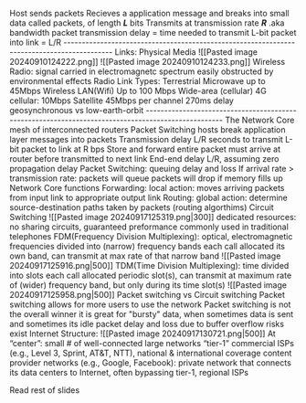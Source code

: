  Host sends packets
		Recieves a application message and breaks into small data called packets, of length ***L*** bits
		Transmits at transmission rate ***R*** .aka bandwidth
	packet transmission delay = time needed to transmit L-bit packet into link = L/R 
	-------------------------------------------------------------------------------------------
	Links: Physical Media
	![[Pasted image 20240910124222.png]]
	![[Pasted image 20240910124233.png]]
	Wireless Radio:
		signal carried in electromagnetc spectrum
		easily obstructed by environmental effects
	Radio Link Types:
		Terrestrial Microwave
			up to 45Mbps
		Wireless LAN(Wifi)
			Up to 100 Mbps
		Wide-area (cellular)
			4G cellular: 10Mbps
		Satellite
			45Mbps per channel
			270ms delay
			geosynchronous vs low-earth-orbit
	---------------------------------------------------------------------------------------------------
	The Network Core
		mesh of interconnected routers
	Packet Switching
		hosts break application layer messages into packets
	Transmission delay
		L/R seconds to transmit L-bit packet to link at R bps
	Store and forward
		entire packet must arrive at router before transmitted to next link
	End-end delay
		L/R, assuming zero propagation delay
	Packet Switching: queuing delay and loss
		If arrival rate > transmission rate:
			packets will queue
			packets will drop if memory fills up
	Network Core functions
		Forwarding:
			local action: moves arriving packets from input link to appropriate output link
		Routing:
			global action: determine source-destination paths taken by packets (routing algorthims)
	Circuit Switching
		![[Pasted image 20240917125319.png|300]]
		dedicated resources: 
			no sharing circuits, guaranteed preformance
			commonly used in traditional telephones
		FDM(Frequency Division Multiplexing):
			optical, electromagnetic frequencies divided into (narrow) frequency bands 
			each call allocated its own band, can transmit at max rate of that narrow band
			![[Pasted image 20240917125916.png|500]]
		TDM(Time Division Multiplexing):
			time divided into slots
			each call allocated periodic slot(s), can transmit at maximum rate of (wider) frequency band, but only during its time slot(s)
			![[Pasted image 20240917125958.png|500]]
		Packet switching vs Circuit switching
			Packet switching allows for more users to use the network
			Packet switching is not the overall winner
				it is great for "bursty" data, when sometimes data is sent and sometimes its idle
				packet delay and loss due to buffer overflow risks exist
		Internet Structure:
		![[Pasted image 20240917130721.png|500]]
		At “center”: small # of well-connected large networks
		“tier-1” commercial ISPs (e.g., Level 3, Sprint, AT&T, NTT), national & international coverage 
		content provider networks (e.g., Google, Facebook): private network that connects its data centers to Internet, often bypassing tier-1, regional ISPs

Read rest of slides 